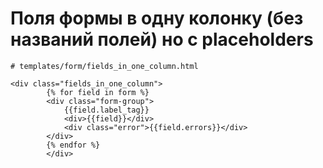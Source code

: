# Поля формы в одну колонку (без названий полей) но c placeholders

```
# templates/form/fields_in_one_column.html

<div class="fields_in_one_column">
        {% for field in form %}
        <div class="form-group">
            {{field.label_tag}}
            <div>{{field}}</div>
            <div class="error">{{field.errors}}</div>
        </div>
        {% endfor %}
        </div>
```
